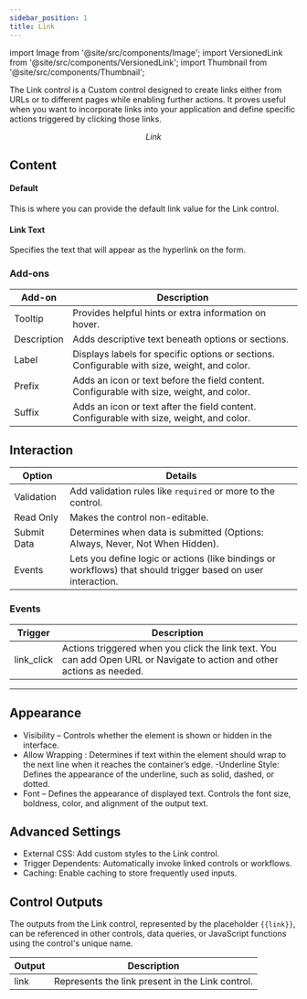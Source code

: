 ```yaml
---
sidebar_position: 1
title: Link
---
```


import Image from '@site/src/components/Image';
import VersionedLink from '@site/src/components/VersionedLink';
import Thumbnail from '@site/src/components/Thumbnail';

The Link control is a Custom control designed to create links either from URLs or to different pages while enabling further actions. It proves useful when you want to incorporate links into your application and define specific actions triggered by clicking those links.

<figure>
  <Thumbnail src="/img/reference/controls/link/preview.jpg" alt="Link" />
  <figcaption align = "center"><i>Link</i></figcaption>
</figure>


## Content

<figure>
  <Thumbnail src="/img/reference/controls/link/content.png" alt="Link" />
</figure>

#### Default

This is where you can provide the default link value for the Link control. 

#### Link Text  
Specifies the text that will appear as the hyperlink on the form.

### Add-ons  

| Add-on      | Description                                                                               |
| ----------- | ----------------------------------------------------------------------------------------- |
| Tooltip     | Provides helpful hints or extra information on hover.                                     |
| Description | Adds descriptive text beneath options or sections.                                        |
| Label       | Displays labels for specific options or sections.   Configurable with size, weight, and color. |
| Prefix      | Adds an icon or text before the field content. Configurable with size, weight, and color. |
| Suffix      | Adds an icon or text after the field content. Configurable with size, weight, and color.  |

## Interaction

<figure>
  <Thumbnail src="/img/reference/controls/link/inter.png" alt="Link" />
</figure>


| Option            | Details                                                                                 |
|-----------------------|---------------------------------------------------------------------------------------------|
| Validation        | Add validation rules like `required` or more to the control.                                                       |
| Read Only         | Makes the control non-editable.                                                            |
| Submit Data       | Determines when data is submitted (Options: Always, Never, Not When Hidden).                                        |
| Events            | Lets you define logic or actions (like bindings or workflows) that should trigger based on user interaction.            |

### Events

| Trigger      | Description                                                                                                      |
|--------------|------------------------------------------------------------------------------------------------------------------|
| link_click   | Actions triggered when you click the link text. You can add Open URL or Navigate to action and other actions as needed. |

---

<figure>
  <Thumbnail src="/img/reference/controls/link/app.png" alt="Link" />
</figure>


## Appearance

- Visibility – Controls whether the element is shown or hidden in the interface.  
- Allow Wrapping : Determines if text within the element should wrap to the next line when it reaches the container’s edge.
-Underline Style:  Defines the appearance of the underline, such as solid, dashed, or dotted.
- Font – Defines the appearance of displayed text. Controls the font size, boldness, color, and alignment of the output text.  



## Advanced Settings

- External CSS: Add custom styles to the Link control.
- Trigger Dependents: Automatically invoke linked controls or workflows.
- Caching: Enable caching to store frequently used inputs.

## Control Outputs

The outputs from the Link control, represented by the placeholder `{{link}}`, can be referenced in other controls, data queries, or JavaScript functions using the control's unique name.

| Output       | Description                                                                                                  |
|--------------|--------------------------------------------------------------------------------------------------------------|
| link    | Represents the link present in the Link control.                        |

